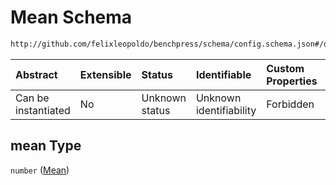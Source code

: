 # Mean Schema

```txt
http://github.com/felixleopoldo/benchpress/schema/config.schema.json#/definitions/notears_dag_sampling/properties/mean
```



| Abstract            | Extensible | Status         | Identifiable            | Custom Properties | Additional Properties | Access Restrictions | Defined In                                                                    |
| :------------------ | :--------- | :------------- | :---------------------- | :---------------- | :-------------------- | :------------------ | :---------------------------------------------------------------------------- |
| Can be instantiated | No         | Unknown status | Unknown identifiability | Forbidden         | Allowed               | none                | [config.schema.json*](../../../out/config.schema.json "open original schema") |

## mean Type

`number` ([Mean](config-definitions-notears-dag-sampling-properties-mean.md))
